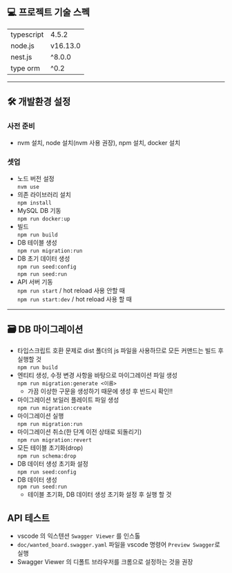 ## 💻 프로젝트 기술 스펙
|  |  |
|-|-|
| typescript | 4.5.2 |
| node.js | v16.13.0 |
| nest.js | ^8.0.0 |
| type orm | ^0.2 |

---

## 🛠 개발환경 설정
### 사전 준비
 - nvm 설치, node 설치(nvm 사용 권장), npm 설치, docker 설치
### 셋업
- 노드 버전 설정  
  `nvm use`
- 의존 라이브러리 설치  
  `npm install`
- MySQL DB 기동  
  `npm run docker:up`
- 빌드  
  `npm run build`
- DB 테이블 생성  
 `npm run migration:run`
- DB 초기 데이터 생성  
 `npm run seed:config`  
 `npm run seed:run`
- API 서버 기동  
 `npm run start`  / hot reload 사용 안할 때    
 `npm run start:dev`  / hot reload 사용 할 때   

 ---

## 🗃 DB 마이그레이션
- 타입스크립트 호환 문제로 dist 폴더의 js 파일을 사용하므로 모든 커맨드는 빌드 후 실행할 것    
`npm run build`
- 엔티티 생성, 수정 변경 사항을 바탕으로 마이그레이션 파일 생성  
`npm run migration:generate <이름>`  
   - 가끔 이상한 구문을 생성하기 때문에 생성 후 반드시 확인!!
- 마이그레이션 보일러 플레이트 파일 생성  
`npm run migration:create`
- 마이그레이션 실행  
`npm run migration:run`
- 마이그레이션 취소(한 단계 이전 상태로 되돌리기)  
`npm run migration:revert`
- 모든 테이블 초기화(drop)  
`npm run schema:drop`
- DB 데이터 생성 초기화 설정  
`npm run seed:config`
- DB 데이터 생성  
`npm run seed:run`  
  - 테이블 초기화, DB 데이터 생성 초기화 설정 후 실행 할 것

## API 테스트
- vscode 의 익스텐션 `Swagger Viewer` 를 인스톨
- `doc/wanted_board.swagger.yaml` 파일을 vscode 명령어 `Preview Swagger`로 실행
- Swagger Viewer 의 디폴트 브라우저를 크롬으로 설정하는 것을 권장

 